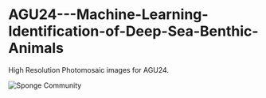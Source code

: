 # AGU24---Machine-Learning-Identification-of-Deep-Sea-Benthic-Animals
High Resolution Photomosaic images for AGU24.

![Sponge Community](https://github.com/gavinlebo/AGU24---Machine-Learning-Identification-of-Deep-Sea-Benthic-Animals/blob/main/Sponge_Community.png)
